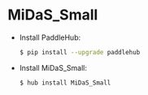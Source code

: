 # MiDaS_Small
* Install PaddleHub: 

    ```bash
    $ pip install --upgrade paddlehub
    ```

* Install MiDaS_Small: 

    ```bash
    $ hub install MiDaS_Small
    ```
